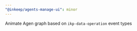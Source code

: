 ```yaml
---
"@inkeep/agents-manage-ui": minor
---
```


Animate Agen graph based on `ikp-data-operation` event types

